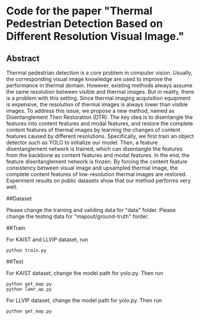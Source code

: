 # Code for the paper "Thermal Pedestrian Detection Based on Different Resolution Visual Image."

## Abstract

Thermal pedestrian detection is a core problem in computer vision. Usually, the corresponding visual image knowledge are used to improve the performance in thermal domain. However, existing methods always assume the same resolution between visible and thermal images. But in reality, there is a problem with this setting. Since thermal imaging acquisition equipment is expensive, the resolution of thermal images is always lower than visible images. To address this issue, we propose a new method, named as Disentanglement Then Restoration (DTR). The key idea is to disentangle the features into content features and modal features, and restore the complete content features of thermal images by learning the changes of content features caused by different resolutions. Specifically, we first train an object detector such as YOLO to initialize our model. Then, a feature disentanglement network is trained, which can disentangle the features from the backbone as content features and modal features. In the end, the feature disentanglement network is frozen. By forcing the content feature consistency between visual image and upsampled thermal image, the complete content features of low-resolution thermal images are restored.  Experiment results on  public datasets show that our method performs very well.

##Dataset

Please change the training and validing data for "data" folder. Please change the testing data for "mapout/ground-truth" forder.

##Train

For KAIST and LLVIP dataset, run

```
python train.py
```

##Test

For KAIST dataset, change the model path for yolo.py. Then run

```
python get_map.py
python lamr_ap.py
```

For LLVIP dataset, change the model path for yolo.py. Then run

```
python get_map.py
```
